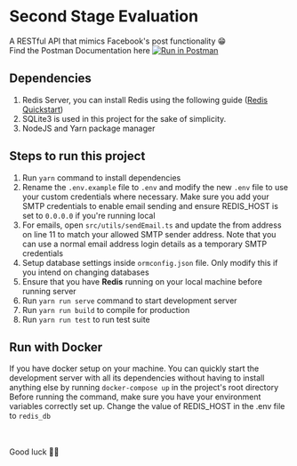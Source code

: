 # Second Stage Evaluation
A RESTful API that mimics Facebook's post functionality 😁\
Find the Postman Documentation here [![Run in Postman](https://run.pstmn.io/button.svg)](https://documenter.getpostman.com/view/11006301/TzK17aco)


## Dependencies
1. Redis Server, you can install Redis using the following guide ([Redis Quickstart](https://redis.io/topics/quickstart))
2. SQLite3 is used in this project for the sake of simplicity.
3. NodeJS and Yarn package manager

## Steps to run this project
1. Run `yarn` command to install dependencies
2. Rename the `.env.example` file to `.env` and modify the new `.env` file to use your custom credentials where necessary. Make sure you add your SMTP credentials to enable email sending and ensure REDIS_HOST is set to `0.0.0.0` if you're running local
3. For emails, open `src/utils/sendEmail.ts` and update the from address on line 11 to match your allowed SMTP sender address. Note that you can use a normal email address login details as a temporary SMTP credentials
4. Setup database settings inside `ormconfig.json` file. Only modify this if you intend on changing databases
5. Ensure that you have **Redis** running on your local machine before running server
6. Run `yarn run serve` command to start development server
7. Run `yarn run build` to compile for production
8. Run `yarn run test` to run test suite


## Run with Docker
If you have docker setup on your machine. You can quickly start the development server with all its dependencies without having to install anything else by running
`docker-compose up`  in the project's root directory\
Before running the command, make sure you have your environment variables correctly set up. Change the value of REDIS_HOST in the .env file to `redis_db`

\
&nbsp;
\
Good luck 💪🏾
